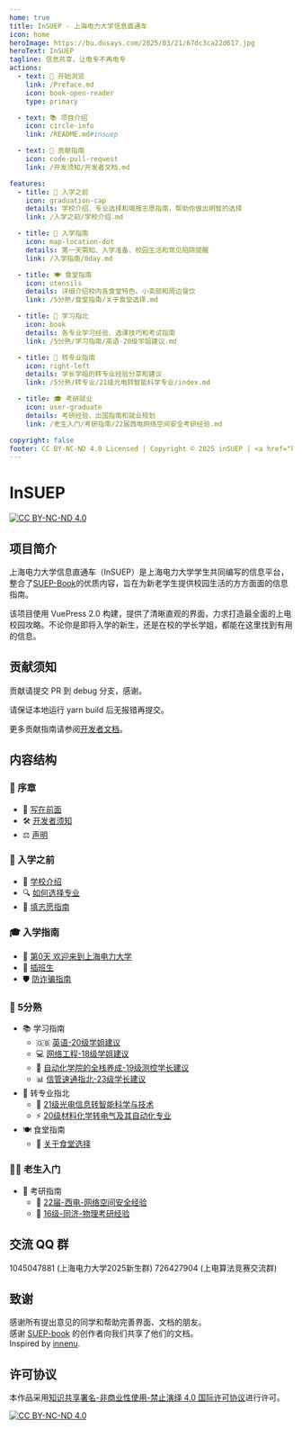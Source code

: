 ```yaml
---
home: true
title: InSUEP - 上海电力大学信息直通车
icon: home
heroImage: https://bu.dusays.com/2025/03/21/67dc3ca22d617.jpg
heroText: InSUEP
tagline: 信息共享，让电专不再电专
actions:
  - text: 🚀 开始浏览
    link: /Preface.md
    icon: book-open-reader
    type: primary

  - text: 📚 项目介绍
    icon: circle-info
    link: /README.md#insuep

  - text: 🤝 贡献指南
    icon: code-pull-request
    link: /开发须知/开发者文档.md

features:
  - title: 🏫 入学之前
    icon: graduation-cap
    details: 学校介绍、专业选择和填报志愿指南，帮助你做出明智的选择
    link: /入学之前/学校介绍.md

  - title: 🧭 入学指南
    icon: map-location-dot
    details: 第一天需知、入学准备、校园生活和常见陷阱提醒
    link: /入学指南/0day.md

  - title: 🍽️ 食堂指南
    icon: utensils
    details: 详细介绍校内各食堂特色、小卖部和周边餐饮
    link: /5分熟/食堂指南/关于食堂选择.md

  - title: 📖 学习指北
    icon: book
    details: 各专业学习经验、选课技巧和考试指南
    link: /5分熟/学习指南/英语-20级学姐建议.md

  - title: 🔄 转专业指南
    icon: right-left
    details: 学长学姐的转专业经验分享和建议
    link: /5分熟/转专业/21级光电转智能科学专业/index.md

  - title: 🎓 考研就业
    icon: user-graduate
    details: 考研经验、出国指南和就业规划
    link: /老生入门/考研指南/22届西电网络空间安全考研经验.md

copyright: false
footer: CC BY-NC-ND 4.0 Licensed | Copyright © 2025 inSUEP | <a href="https://beian.miit.gov.cn/" target="_blank" rel="noopener noreferrer">沪ICP备2025118581号-1</a>
---
```


# InSUEP

[![CC BY-NC-ND 4.0][cc-by-nc-nd-shield]][cc-by-nc-nd]

## 项目简介

上海电力大学信息直通车（InSUEP）是上海电力大学学生共同编写的信息平台，整合了[SUEP-Book](https://github.com/SUEP-Plus/SUEP-Book)的优质内容，旨在为新老学生提供校园生活的方方面面的信息指南。

该项目使用 VuePress 2.0 构建，提供了清晰直观的界面，力求打造最全面的上电校园攻略。不论你是即将入学的新生，还是在校的学长学姐，都能在这里找到有用的信息。

## 贡献须知

贡献请提交 PR 到 debug 分支，感谢。

请保证本地运行 yarn build 后无报错再提交。

更多贡献指南请参阅[开发者文档](/开发须知/开发者文档.md)。

## 内容结构

### 🌟 序章
* 📜 [写在前面](/Preface.md)
* 🛠️ [开发者须知](/开发须知/开发者文档.md)
* ⚖️ [声明](/开发须知/声明.md)

### 🏫 入学之前
* 🏢 [学校介绍](/入学之前/学校介绍.md)
* 🔍 [如何选择专业](/入学之前/如何选择专业.md)
* 📝 [填志愿指南](/入学之前/填志愿指南.md)

### 🎓 入学指南
* 🌱 [第0天 欢迎来到上海电力大学](/入学指南/0day.md)
* 🚪 [插班生](/入学指南/插班生.md)
* 🛡️ [防诈骗指南](/入学指南/防诈骗指南.md)

### 🍳 5分熟
* 📚 学习指南
  * 🇬🇧 [英语-20级学姐建议](/5分熟/学习指南/英语-20级学姐建议.md)
  * 💻 [网络工程-18级学姐建议](/5分熟/学习指南/网络工程-18级学姐建议.md)
  * 🤖 [自动化学院的全栈养成-19级测控学长建议](/5分熟/学习指南/自动化学院的全栈养成-19级测控学长建议.md)
  * 📊 [信管速通指北-23级学长建议](/5分熟/学习指南/信管-23级学长建议.md)
* 🔄 转专业指北
  * 📡 [21级光电信息转智能科学与技术](/5分熟/转专业/21级光电转智能科学专业/index.md)
  * ⚡ [20级材料化学转电气及其自动化专业](/5分熟/转专业/20级材料化学转电气及其自动化专业.md)
* 🍽️ 食堂指南
  * 🍜 [关于食堂选择](/5分熟/食堂指南/关于食堂选择.md)

### 👨‍🎓 老生入门
* 📖 考研指南
  * 🔐 [22届-西电-网络空间安全经验](/老生入门/考研指南/22届西电网络空间安全考研经验.md)
  * 🔭 [16级-同济-物理考研经验](/老生入门/考研指南/16级同济物理考研经验.md)

## 交流 QQ 群

1045047881 (上海电力大学2025新生群)
726427904 (上电算法竞赛交流群)

## 致谢

感谢所有提出意见的同学和帮助完善界面、文档的朋友。  
感谢 [SUEP-book](https://github.com/SUEP-Plus/SUEP-Book) 的创作者向我们共享了他们的文档。  
Inspired by [innenu](https://innenu.com/).

## 许可协议

本作品采用[知识共享署名-非商业性使用-禁止演绎 4.0 国际许可协议][cc-by-nc-nd]进行许可。

[![CC BY-NC-ND 4.0][cc-by-nc-nd-image]][cc-by-nc-nd]

[cc-by-nc-nd]: http://creativecommons.org/licenses/by-nc-nd/4.0/
[cc-by-nc-nd-image]: https://licensebuttons.net/l/by-nc-nd/4.0/88x31.png
[cc-by-nc-nd-shield]: https://img.shields.io/badge/License-CC%20BY--NC--ND%204.0-lightgrey.svg
